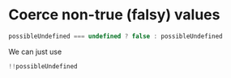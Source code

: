 # Coerce non-true (falsy) values

```js
possibleUndefined === undefined ? false : possibleUndefined
```

We can just use
```js
!!possibleUndefined
```

